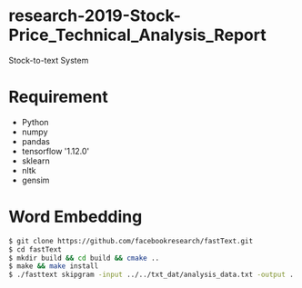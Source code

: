 # research-2019-Stock-Price_Technical_Analysis_Report

Stock-to-text System

# Requirement
* Python
* numpy
* pandas
* tensorflow '1.12.0'
* sklearn
* nltk
* gensim

# Word Embedding
```bash
$ git clone https://github.com/facebookresearch/fastText.git
$ cd fastText
$ mkdir build && cd build && cmake ..
$ make && make install
$ ./fasttext skipgram -input ../../txt_dat/analysis_data.txt -output ../../fasttext_vector -dim 256 -ws 3 -epoch 50 -minCount 20
```
